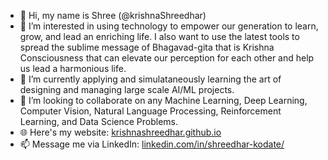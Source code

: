 - 👋 Hi, my name is Shree (@krishnaShreedhar)
- 👀 I’m interested in using technology to empower our generation to learn, grow, and lead an enriching life. I also want to use the latest tools to spread the sublime message of Bhagavad-gita that is Krishna Consciousness that can elevate our perception for each other and help us lead a harmonious life.
- 🌱 I’m currently applying and simulataneously learning the art of designing and managing large scale AI/ML projects.
- 💞️ I’m looking to collaborate on any Machine Learning, Deep Learning, Computer Vision, Natural Language Processing, Reinforcement Learning, and Data Science Problems.
- 🌐 Here's my website: [krishnashreedhar.github.io](https://krishnashreedhar.github.io/)
- 📫 Message me via LinkedIn: [linkedin.com/in/shreedhar-kodate/](https://www.linkedin.com/in/shreedhar-kodate/)

<!---
krishnaShreedhar/krishnaShreedhar is a ✨ special ✨ repository because its `README.md` (this file) appears on your GitHub profile.
You can click the Preview link to take a look at your changes.
--->
